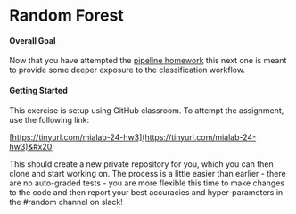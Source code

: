 # Random Forest

#### Overall Goal <a href="#overall-goal" id="overall-goal"></a>

Now that you have attempted the [pipeline homework](pipeline.md) this next one is meant to provide some deeper exposure to the classification workflow.

#### Getting Started <a href="#getting-started" id="getting-started"></a>

This exercise is setup using GitHub classroom. To attempt the assignment, use the following link:

[https://tinyurl.com/mialab-24-hw3](https://tinyurl.com/mialab-24-hw3)&#x20;

This should create a new private repository for you, which you can then clone and start working on. The process is a little easier than earlier - there are no auto-graded tests - you are more flexible this time to make changes to the code and then report your best accuracies and hyper-parameters in the #random channel on slack!&#x20;
